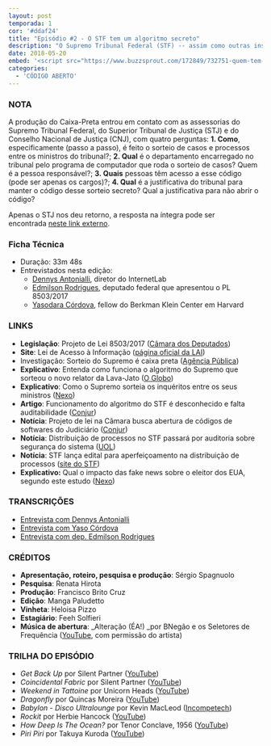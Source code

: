 ```yaml
---
layout: post
temporada: 1
cor: '#ddaf24'
title: "Episódio #2 - O STF tem um algoritmo secreto"
description: "O Supremo Tribunal Federal (STF) -- assim como outras instâncias do judiciário -- tem um algoritmo secreto. Esse algoritmo, uma sequência de comandos a serem executados por um computador, é responsável por distribuir aleatoriamente processos entre juízes, a fim de garantir que casos não caiam nas mãos de magistrados interessados em seus resultados. Mas, qual a importância que esse algoritmo tem nas nossas vidas? Como ele funciona, o que há nele? "
date: 2018-05-20
embed: '<script src="https://www.buzzsprout.com/172849/732751-quem-tem-medo-de-fact-checking.js?player=small" type="text/javascript" charset="utf-8"></script>'
categories:
  - 'CÓDIGO ABERTO'
---
```


### NOTA

A produção do Caixa-Preta entrou em contato com as assessorias do Supremo Tribunal Federal, do Superior Tribunal de Justiça (STJ) e do Conselho Nacional de Justiça (CNJ), com quatro perguntas: **1. Como**, especificamente (passo a passo), é feito o sorteio de casos e processos entre os ministros do tribunal?; **2. Qual** é o departamento encarregado no tribunal pelo programa de computador que roda o sorteio de casos? Quem é a pessoa responsável?; **3. Quais** pessoas têm acesso a esse código (pode ser apenas os cargos)?; **4. Qual** é a justificativa do tribunal para manter o código desse sorteio secreto? Qual a justificativa para não abrir o código? 

Apenas o STJ nos deu retorno, a resposta na íntegra pode ser encontrada [neste link externo](https://docs.google.com/document/d/19wjE7kuV-9BNbIZF_px9HZYcwoc5-xq-f5_T3lYDzMg/edit?usp=sharing).

### **Ficha Técnica**

- Duração: 33m 48s
- Entrevistados nesta edição: 
    - [Dennys Antonialli](https://twitter.com/dennysanfran), diretor do InternetLab
    - [Edmilson Rodrigues](https://twitter.com/EdmilsonPSOL), deputado federal que apresentou o PL 8503/2017
    - [Yasodara Córdova](https://twitter.com/yaso), fellow do Berkman Klein Center em Harvard 

### LINKS

- **Legislação**: Projeto de Lei 8503/2017 ([Câmara dos Deputados](http://www.camara.gov.br/proposicoesWeb/fichadetramitacao?idProposicao=2150508))
- **Site**: Lei de Acesso à Informação ([página oficial da LAI](http://www.acessoainformacao.gov.br/assuntos/busca-de-pedidos-e-respostas))
- Investigação: Sorteio do Supremo é caixa preta ([Agência Pública](https://apublica.org/2018/01/sorteio-do-supremo-e-caixa-preta/))
- **Explicativo**: Entenda como funciona o algoritmo do Supremo que sorteou o novo relator da Lava-Jato ([O Globo](https://oglobo.globo.com/brasil/entenda-como-funciona-algoritmo-do-supremo-que-sorteou-novo-relator-da-lava-jato-20867142))
- **Explicativo**: Como o Supremo sorteia os inquéritos entre os seus ministros ([Nexo](https://www.nexojornal.com.br/expresso/2017/07/03/Como-o-Supremo-sorteia-os-inqu%C3%A9ritos-entre-os-seus-ministros))
- **Artigo**: Funcionamento do algoritmo do STF é desconhecido e falta auditabilidade ([Conjur](https://www.conjur.com.br/2017-fev-06/ronaldo-lemos-falta-auditabilidade-algoritmo-supremo))
- **Notícia**: Projeto de lei na Câmara busca abertura de códigos de softwares do Judiciário ([Conjur](https://www.conjur.com.br/2018-mar-10/projeto-lei-busca-abertura-codigos-softwares-judiciario))
- **Notícia**: Distribuição de processos no STF passará por auditoria sobre segurança do sistema ([UOL](https://noticias.uol.com.br/politica/ultimas-noticias/2018/05/16/distribuicao-de-processos-no-stf-passara-por-auditoria-sobre-seguranca-do-sistema.htm?cmpid=copiaecola))
- **Notícia**: STF lança edital para aperfeiçoamento na distribuição de processos ([site do STF](http://www.stf.jus.br/portal/cms/verNoticiaDetalhe.asp?idConteudo=378408&tip=UN))
- **Explicativo:** Qual o impacto das fake news sobre o eleitor dos EUA, segundo este estudo ([Nexo](https://www.nexojornal.com.br/expresso/2018/01/14/Qual-o-impacto-das-fake-news-sobre-o-eleitor-dos-EUA-segundo-este-estudo))

### TRANSCRIÇÕES

- [Entrevista com Dennys Antonialli](https://docs.google.com/document/d/1SN_Hqjz1NF_hBXu6DemnC2chshCRV93N3urcSNqyWlE/edit?usp=sharing)
- [Entrevista com Yaso Córdova](https://docs.google.com/document/d/1uuR7f9XafV9UGMZ0uTxVLJWwFEmSHQvQ4uARpzsspOw/edit?usp=sharing)
- [Entrevista com dep. Edmilson Rodrigues](https://docs.google.com/document/d/1T-3AtROlupEA0zRpSyCqjomo0RJ_34QJw3Np8J1r2DI/edit?usp=sharing)

### CRÉDITOS

- **Apresentação, roteiro, pesquisa e produção**: Sérgio Spagnuolo
- **Pesquisa**: Renata Hirota
- **Produção**: Francisco Brito Cruz
- **Edição**: Manga Paludetto
- **Vinheta**: Heloisa Pizzo
- **Estagiário**: Feeh Solfieri
- **Música de abertura**: _Alteração (ÉA!) _por BNegão e os Seletores de Frequência ([YouTube](https://www.youtube.com/watch?v=EmCgOADirkg), com permissão do artista)

### TRILHA DO EPISÓDIO

- _Get Back Up_ por Silent Partner ([YouTube](https://www.youtube.com/watch?v=pMdlF4rbf6Y))
- _Coincidental Fabric_ por Silent Partner ([YouTube](https://www.youtube.com/watch?v=G_Q9PIvtt6k)) 
- _Weekend in Tattoine_ por Unicorn Heads ([YouTube](https://www.youtube.com/watch?v=gX_bNRuHTlg))
- _Dragonfly_ por Quincas Moreira ([YouTube](https://www.youtube.com/watch?v=cOQWJWZlgwM))
- _Babylon - Disco Ultralounge_ por Kevin MacLeod ([Incompetech](http://incompetech.com/music/royalty-free/index.html?isrc=USUAN1100314))
- _Rockit_ por Herbie Hancock ([YouTube](https://www.youtube.com/watch?v=GHhD4PD75zY))
- _How Deep Is The Ocean?_ por Tenor Conclave, 1956 ([YouTube](https://www.youtube.com/watch?v=suNwxqx2eBs))
- _Piri Piri_ por Takuya Kuroda ([YouTube](https://www.youtube.com/watch?v=WN-pYHdSOa4))  
 
